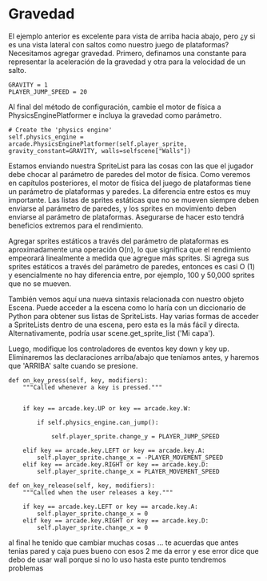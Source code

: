 # Gravedad

El ejemplo anterior es excelente para vista de arriba hacia abajo, pero ¿y si es una vista lateral con saltos como nuestro juego de plataformas? Necesitamos agregar gravedad. Primero, definamos una constante para representar la aceleración de la gravedad y otra para la velocidad de un salto.

    GRAVITY = 1
    PLAYER_JUMP_SPEED = 20

Al final del método de configuración, cambie el motor de física a PhysicsEnginePlatformer e incluya la gravedad como parámetro.

    # Create the 'physics engine'
    self.physics_engine = arcade.PhysicsEnginePlatformer(self.player_sprite, gravity_constant=GRAVITY, walls=selfscene["Walls"])

Estamos enviando nuestra SpriteList para las cosas con las que el jugador debe chocar al parámetro de paredes del motor de física. Como veremos en capítulos posteriores, el motor de física del juego de plataformas tiene un parámetro de plataformas y paredes. La diferencia entre estos es muy importante. Las listas de sprites estáticas que no se mueven siempre deben enviarse al parámetro de paredes, y los sprites en movimiento deben enviarse al parámetro de plataformas. Asegurarse de hacer esto tendrá beneficios extremos para el rendimiento.

Agregar sprites estáticos a través del parámetro de plataformas es aproximadamente una operación O(n), lo que significa que el rendimiento empeorará linealmente a medida que agregue más sprites. Si agrega sus sprites estáticos a través del parámetro de paredes, entonces es casi O (1) y esencialmente no hay diferencia entre, por ejemplo, 100 y 50,000 sprites que no se mueven.

También vemos aquí una nueva sintaxis relacionada con nuestro objeto Escena. Puede acceder a la escena como lo haría con un diccionario de Python para obtener sus listas de SpriteLists. Hay varias formas de acceder a SpriteLists dentro de una escena, pero esta es la más fácil y directa. Alternativamente, podría usar scene.get_sprite_list ('Mi capa').

Luego, modifique los controladores de eventos key down y key up. Eliminaremos las declaraciones arriba/abajo que teníamos antes, y haremos que 'ARRIBA' salte cuando se presione.

    def on_key_press(self, key, modifiers):
        """Called whenever a key is pressed."""


        if key == arcade.key.UP or key == arcade.key.W:

            if self.physics_engine.can_jump():

                self.player_sprite.change_y = PLAYER_JUMP_SPEED

        elif key == arcade.key.LEFT or key == arcade.key.A:
            self.player_sprite.change_x = -PLAYER_MOVEMENT_SPEED
        elif key == arcade.key.RIGHT or key == arcade.key.D:
            self.player_sprite.change_x = PLAYER_MOVEMENT_SPEED

    def on_key_release(self, key, modifiers):
        """Called when the user releases a key."""

        if key == arcade.key.LEFT or key == arcade.key.A:
            self.player_sprite.change_x = 0
        elif key == arcade.key.RIGHT or key == arcade.key.D:
            self.player_sprite.change_x = 0

al final he tenido que cambiar muchas cosas ... te acuerdas que antes tenias pared y caja pues bueno con esos 2 me da error y ese error dice que debo de usar wall porque si no lo uso hasta este punto  tendremos problemas